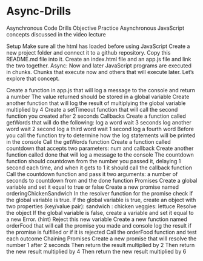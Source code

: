 # Async-Drills
Asynchronous Code Drills
Objective
Practice Asynchronous JavaScript concepts discussed in the video lecture

Setup
Make sure all the html has loaded before using JavaScript
Create a new project folder and connect it to a github repository. Copy this README.md file into it.
Create an index.html file and an app.js file and link the two together.
Async: Now and later
JavaScript programs are executed in chunks. Chunks that execute now and others that will execute later. Let’s explore that concept.

Create a function in app.js that will log a message to the console and return a number
The value returned should be stored in a global variable
Create another function that will log the result of multiplying the global variable multiplied by 4
Create a setTimeout function that will call the second function you created after 2 seconds
Callbacks
Create a function called getWords that will do the following:
log a word
wait 3 seconds
log another word
wait 2 second
log a third word
wait 1 second
log a fourth word
Before you call the function try to determine how the log statements will be printed in the console
Call the getWords function
Create a function called countdown that accepts two parameters: num and callback
Create another function called done that will log a message to the console
The countdown function should countdown from the number you passed it, delaying 1 second each time, and when it gets to 1 it should call the callback function
Call the countdown function and pass it two arguments: a number of seconds to countdown from and the done function
Promises
Create a global variable and set it equal to true or false
Create a new promise named orderingChickenSandwich
In the resolver function for the promise check if the global variable is true.
If the global variable is true, create an object with two properties (key/value pair):
sandwich : chicken
veggies: lettuce
Resolve the object
If the global variable is false, create a variable and set it equal to a new Error. (hint)
Reject this new variable
Create a new function named orderFood that will call the promise you made and console log the result if the promise is fulfilled or if it is rejected
Call the orderFood function and test each outcome
Chaining Promises
Create a new promise that will resolve the number 1 after 2 seconds
Then return the result multiplied by 2
Then return the new result multiplied by 4
Then return the new result multiplied by 6